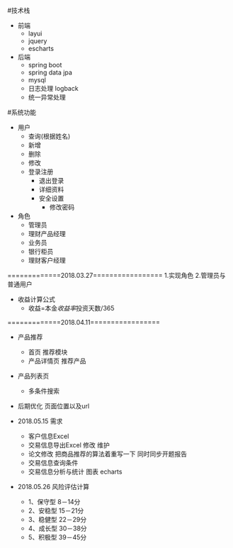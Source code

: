#技术栈
- 前端
    - layui
    - jquery
    - escharts
- 后端
    - spring boot
    - spring data jpa
    - mysql
    - 日志处理 logback
    - 统一异常处理
    
#系统功能
- 用户
    - 查询(根据姓名)
    - 新增
    - 删除
    - 修改
    - 登录注册
        - 退出登录
        - 详细资料
        - 安全设置
            - 修改密码
- 角色
    - 管理员
    - 理财产品经理
    - 业务员
    - 银行柜员
    - 理财客户经理
    
=============2018.03.27=================
1.实现角色
2.管理员与普通用户


- 收益计算公式
    - 收益=本金*收益率*投资天数/365
 
 =============2018.04.11=================  
- 产品推荐
    - 首页 推荐模块
    - 产品详情页 推荐产品
- 产品列表页
    - 多条件搜索
    
- 后期优化 页面位置以及url
- 2018.05.15 需求
    - 客户信息Excel
    - 交易信息导出Excel 修改 维护
    - 论文修改 把商品推荐的算法着重写一下
        同时同步开题报告
    - 交易信息查询条件
    - 交易信息分析与统计 图表 echarts
    
- 2018.05.26 风险评估计算
   - 1、保守型 8－14分         
   - 2、安稳型 15－21分        
   - 3、稳健型 22－29分         
   - 4、成长型 30－38分                  
   - 5、积极型 39－45分

